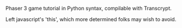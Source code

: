Phaser 3 game tutorial in Python syntax, compilable with Transcrypt.

Left javascript's 'this', which more determined folks may wish to
avoid.